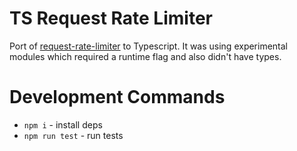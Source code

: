
# TS Request Rate Limiter

Port of [request-rate-limiter](https://github.com/linaGirl/request-rate-limiter) to Typescript.  It was using experimental modules which required a runtime flag and also didn't have types.  

# Development Commands

* `npm i` - install deps
* `npm run test` - run tests